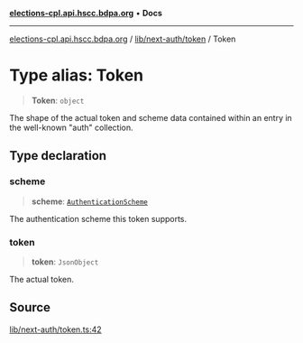 [**elections-cpl.api.hscc.bdpa.org**](../../../../README.md) • **Docs**

***

[elections-cpl.api.hscc.bdpa.org](../../../../README.md) / [lib/next-auth/token](../README.md) / Token

# Type alias: Token

> **Token**: `object`

The shape of the actual token and scheme data contained within an entry in
the well-known "auth" collection.

## Type declaration

### scheme

> **scheme**: [`AuthenticationScheme`](../../authenticate/type-aliases/AuthenticationScheme.md)

The authentication scheme this token supports.

### token

> **token**: `JsonObject`

The actual token.

## Source

[lib/next-auth/token.ts:42](https://github.com/nhscc/elections_cpl.api.hscc.bdpa.org/blob/46ed5b306a3fd199be2bd28706c3da03542c6da3/lib/next-auth/token.ts#L42)
